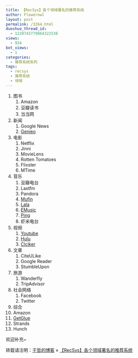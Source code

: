 ```yaml
---
title: 【RecSys】各个领域著名的推荐系统
author: Flowerowl
layout: post
permalink: /3264.html
duoshuo_thread_id:
  - 1220743779864322538
views:
  - 934
bot_views:
  - 1
categories:
  - 推荐系统系列
tags:
  - recsys
  - 推荐系统
  - 领域
---
```

1.  图书 
    1.  Amazon
    2.  豆瓣读书
    3.  当当网
2.  新闻 
    1.  Google News
    2.  [Genieo][1]
3.  电影 
    1.  Netflix
    2.  Jinni
    3.  MovieLens
    4.  Rotten Tomatoes
    5.  Flixster
    6.  MTime
4.  音乐 
    1.  豆瓣电台
    2.  Lastfm
    3.  Pandora
    4.  [Mufin][2]
    5.  [Lala][3]
    6.  [EMusic][4]
    7.  [Ping][5]
    8.  虾米电台
5.  视频 
    1.  [Youtube][6]
    2.  [Hulu][7]
    3.  [Clciker][8]
6.  文章 
    1.  CiteULike
    2.  Google Reader
    3.  StumbleUpon
7.  旅游 
    1.  Wanderfly
    2.  TripAdvisor
8.  社会网络 
    1.  Facebook
    2.  Twitter
9.  综合
1.  Amazon
2.  [GetGlue][9]
3.  Strands
4.  Hunch

欢迎补充~

转载请注明：[于哲的博客][10] &raquo; [【RecSys】各个领域著名的推荐系统][11]

 [1]: http://www.genieo.com
 [2]: http://www.mufin.com
 [3]: http://lala.com
 [4]: http://www.emusic.com
 [5]: http://www.apple.com/itunes/ping/
 [6]: http://www.youtube.com
 [7]: http://www.hulu.com/recommendations
 [8]: http://www.clicker.com
 [9]: http://www.getglue.com
 [10]: http://lazynight.me
 [11]: http://lazynight.me/3264.html